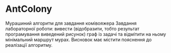 # AntColony
Мурашиний алгоритм для завдання комівояжера
Завдання лабораторної роботи: вивести (відобразити, тобто результат програмування виведений рисунок) граф із задачі та відмітити на ньому мінімальний маршрут мурах. Висновок має містити пояснення до реалізації алгоритму.
